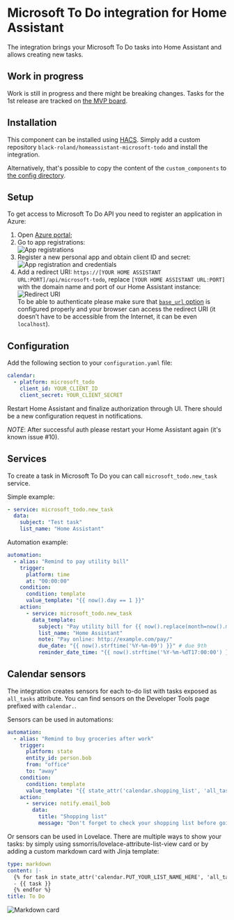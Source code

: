 # Microsoft To Do integration for Home Assistant

The integration brings your Microsoft To Do tasks into Home Assistant and allows creating new tasks.

## Work in progress

Work is still in progress and there might be breaking changes. Tasks for the 1st release are tracked on [the MVP board](https://github.com/black-roland/homeassistant-microsoft-todo/projects/2).

## Installation

This component can be installed using [HACS](https://github.com/hacs/integration). Simply add a custom repository `black-roland/homeassistant-microsoft-todo` and install the integration.

Alternatively, that's possible to copy the content of the `custom_components` to [the config directory](https://developers.home-assistant.io/docs/en/creating_component_loading.html).

## Setup

To get access to Microsoft To Do API you need to register an application in Azure:

1. Open [Azure portal](https://portal.azure.com/#home);
1. Go to app registrations:<br />
   ![App registrations](https://share.roland.black/file/black-roland-share/96db74de-fb21-11e9-a480-f81654971495/app-registrations.gif)
1. Register a new personal app and obtain client ID and secret:<br />
   ![App registration and credentials](https://share.roland.black/file/black-roland-share/515dfc34-9bbb-11ea-81d7-50eb7157640d/register-app-obtain-creds.gif)
1. Add a redirect URI: `https://[YOUR HOME ASSISTANT URL:PORT]/api/microsoft-todo`, replace `[YOUR HOME ASSISTANT URL:PORT]` with the domain name and port of our Home Assistant instance:<br />
   ![Redirect URI](https://share.roland.black/file/black-roland-share/d9a41612-fb22-11e9-8f90-f81654971495/redirect-uri.gif)<br />
   To be able to authenticate please make sure that [`base_url` option](https://www.home-assistant.io/integrations/http/#base_url) is configured properly and your browser can access the redirect URI (it doesn’t have to be accessible from the Internet, it can be even `localhost`).

## Configuration

Add the following section to your `configuration.yaml` file:

```yaml
calendar:
  - platform: microsoft_todo
    client_id: YOUR_CLIENT_ID
    client_secret: YOUR_CLIENT_SECRET
```

Restart Home Assistant and finalize authorization through UI. There should be a new configuration request in notifications.

*NOTE*: After successful auth please restart your Home Assistant again (it's known issue #10). 

## Services

To create a task in Microsoft To Do you can call `microsoft_todo.new_task` service.

Simple example:

```yaml
- service: microsoft_todo.new_task
  data:
    subject: "Test task"
    list_name: "Home Assistant"
```

Automation example:

```yaml
automation:
  - alias: "Remind to pay utility bill"
    trigger:
      platform: time
      at: "00:00:00"
    condition:
      condition: template
      value_template: "{{ now().day == 1 }}"
    action:
      - service: microsoft_todo.new_task
        data_template:
          subject: "Pay utility bill for {{ now().replace(month=now().month - 1).strftime('%B') }}" # previous month name
          list_name: "Home Assistant"
          note: "Pay online: http://example.com/pay/"
          due_date: "{{ now().strftime('%Y-%m-09') }}" # due 9th
          reminder_date_time: "{{ now().strftime('%Y-%m-%dT17:00:00') }}" # at 17:00 today
```

## Calendar sensors

The integration creates sensors for each to-do list with tasks exposed as `all_tasks` attribute. You can find sensors on the Developer Tools page prefixed with `calendar.`.

Sensors can be used in automations:

```yaml
automation:
  - alias: "Remind to buy groceries after work"
    trigger:
      platform: state
      entity_id: person.bob
      from: "office"
      to: "away"
    condition:
      condition: template
      value_template: "{{ state_attr('calendar.shopping_list', 'all_tasks') | length > 0 }}"
    action:
      - service: notify.email_bob
        data:
          title: "Shopping list"
          message: "Don't forget to check your shopping list before going home"
```

Or sensors can be used in Lovelace. There are multiple ways to show your tasks: by simply using ssmorris/lovelace-attribute-list-view card or by adding a custom markdown card with Jinja template:

```yaml
type: markdown
content: |-
  {% for task in state_attr('calendar.PUT_YOUR_LIST_NAME_HERE', 'all_tasks') -%}
  - {{ task }}
  {% endfor %}
title: To Do
```

![Markdown card](https://user-images.githubusercontent.com/1756198/106674478-5a6cb080-65c4-11eb-9306-e363ff399f28.png)
